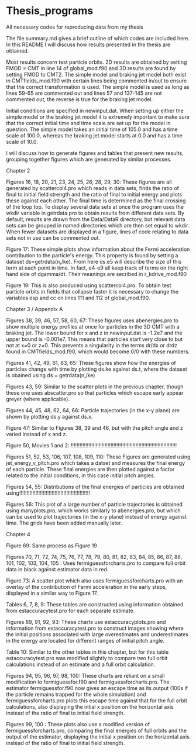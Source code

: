 # Thesis_programs
All necessary codes for reproducing data from my thesis

The file summary.md gives a brief outline of which codes are included here. In this README I will discuss how results presented in the thesis are obtained.

Most results concern test particle orbits. 2D results are obtained by setting FMOD = CMT in line 14 of global_mod.f90 and 3D results are found by setting FMOD to CMT2. The simple model and braking jet model both exist in CMTfields_mod.f90 with certain lines being commented in/out to ensure that the correct transformation is used. The simple model is used as long as lines 59-65 are commented out and lines 57 and 137-145 are not commented out, the reverse is true for the braking jet model.

Initial conditions are specified in newinput.dat. When setting up either the simple model or the braking jet model it is extremely important to make sure that the correct initial time and time scale are set up for the model in question. The simple model takes an initial time of 105.0 and has a time scale of 100.0, whereas the braking jet model starts at 0.0 and has a time scale of 10.0. 

I will discuss how to generate figures and tables that present new results, grouping together figures which are generated by similar processes.

Chapter 2

Figures 16, 18, 20, 21, 23, 24, 25, 26, 28, 29, 30: These figures are all generated by scattercol4.pro which reads in data sets, finds the ratio of final to initial field strength and the ratio of final to initial energy and plots these against each other. The final time is determined as the final crossing of the loop top. To display several data sets at once the program uses the wkdir variable in getrdata.pro to obtain results from different data sets. By default, results are drawn from the Data/DataR directory, but relevant data sets can be grouped in named directories which are then set equal to wkdir. When fewer datasets are displayed in a figure, lines of code relating to data sets not in use can be commented out.

Figure 17: These simple plots show information about the Fermi acceleration contribution to the particle's energy. This property is found by setting a dataset ds=getrdata(n,/ke). From here ds.e5 will describe the size of this term at each point in time. In fact, e4-e9 all keep track of terms on the right hand side of dgamma/dt. Their meanings are secribed in r_kdrive_mod.f90

Figure 19: This is also produced using scattercol4.pro. To obtain test particle orbits in fields that collapse faster it is necessary to change the variables esp and cc on lines 111 and 112 of global_mod.f90.

Chapter 3 / Appendix A

Figures 38, 39, 46, 57, 58, 60, 67: These figures uses abenergies.pro to show multiple energy profiles at once for particles in the 3D CMT with a braking jet. The lower bound for x and z in newinput.dat is -1.2e7 and the upper bound is -0.001e7. This means that particles start very close to but not at x=0 or z=0. This prevents a singularity in the terms dr/dx or drdz found in CMTfields_mod.f90, which would become 0/0 with these numbers.

Figures 41, 42, 49, 61, 63, 65: These figures show how the energies of particles change with time by plotting ds.ke against ds.t, where the dataset is obained using ds = getrdata(n,/ke)

Figures 43, 59: Similar to the scatter plots in the previous chapter, though these one uses abscatter.pro so that particles which escape early appear greyer (where applicable). 

Figures 44, 45, 48, 62, 64, 66: Particle trajectories (in the x-y plane) are shown by plotting ds.y against ds.x. 

Figure 47: Similar to Figures 38, 39 and 46, but with the pitch angle and z varied instead of x and z.

Figure 50, Movies 1 and 2: !!!!!!!!!!!!!!!!!!!!!!!!!!!!!!!!!!!!!!!!!!!!!!!!!!!!!!!!!!!!!!!!!!!!!!!!

Figures 51, 52, 53, 106, 107, 108, 109, 110: These Figures are generated using jet_energy_v_pitch.pro which takes a datset and measures the final energy of each particle. These final energies are then plotted against a factor related to the initial conditions, in this case initial pitch angles.

Figures 54, 55: Distributions of the final energies of particles are obtained using!!!!!!!!!!!!!!!!!!!!!!!!!!!!!!!!!!!!!!!!!!!!!!!!

Figures 56: This plot of a large number of particle trajectories is obtained using manyplots.pro, which works similarly to abenergies.pro, but which can be used to plot trajectories (in the x-y plane) instead of energy against time. The grids have been added manually later.

Chapter 4

Figure 69: Same process as Figure 19

Figures 70, 71, 72, 74, 75, 76, 77, 78, 79, 80, 81, 82, 83, 84, 85, 86, 87, 88, 101, 102, 103, 104, 105 : Uses fermiguessforcharts.pro to compare full orbit data in black against estimator data in red.

Figure 73: A scatter plot which also uses fermiguessforcharts.pro with an overlay of the contribution of Fermi acceleration in the early steps, displayed in a similar way to Figure 17.

Tables 6, 7, 8, 9: These tables are constructed using information obtained from estaccuracytest.pro for each separate estimate.

Figures 89, 91, 92, 93: These charts use estaccuracyplots.pro and information from estaccuracytest.pro to construct images showing where the initial positions associated with large overestimates and underestimates in the energy are located for different ranges of initial pitch angle.

Table 10: Similar to the other tables in this chapter, but for this table estaccuracytest.pro was modified slightly to compare two full orbit calculations instead of an estimate and a full orbit calculation.

Figures 94, 95, 96, 97, 98, 100: These charts are reliant on a small modification to fermiguessfor.f90 and fermiguessforcharts.pro. The estimator fermiguessfor.f90 now gives an escape time as its output (100s if the particle remains trapped for the whole simulation) and fermiguessforcharts.pro plots this escape time against that for the full orbit calculations, also displaying the intial x position on the horizontal axis instead of the ratio of final to initial field strength.

Figures 99, 100 : These plots also use a modified version of fermiguessforcharts.pro, comparing the final energies of full orbits and the output of the estimator, displaying the initial x position on the horizontal axis instead of the ratio of final to initial field strength.
 
